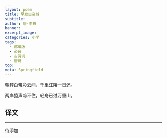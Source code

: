 ```yaml
---
layout: poem
title: 早发白帝城
subtitle: 
author: 唐·李白
banner: 
excerpt_image: 
categories: 小学
tags:
  - 部编版
  - 必背
  - 古诗词
  - 唐诗
top: 
meta: Springfield
---
```

朝辞白帝彩云间，千里江陵一日还。

两岸猿声啼不住，轻舟已过万重山。



## 译文

---

待添加